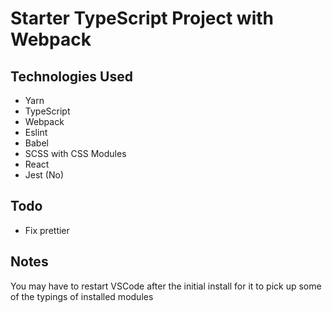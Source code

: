 # Starter TypeScript Project with Webpack

## Technologies Used

- Yarn
- TypeScript
- Webpack
- Eslint
- Babel
- SCSS with CSS Modules
- React
- Jest (No)

## Todo
- Fix prettier

## Notes

You may have to restart VSCode after the initial install for it to pick up some of the typings of installed modules